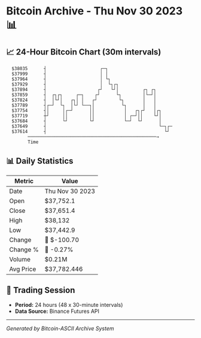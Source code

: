 # Bitcoin Archive - Thu Nov 30 2023 📊

## 📈 24-Hour Bitcoin Chart (30m intervals)

```
  $38035      ┤                    ┌─┐                         
  $37999      ┤                    │ │                         
  $37964      ┤                    │ └┐                        
  $37929      ┤                    │  └┐┌┐                     
  $37894      ┤                   ┌┘   └┘│         ┌┐ ┌┐       
  $37859      ┤  ┌┐┌┐     ┌─┐    ┌┘      └┐        │└─┘│       
  $37824      ┤  │└┘│   ┌┐│ │   ┌┘        └┐       │   │       
  $37789      ┤┌─┘  └┐  │└┘ └──┐│          └┐      │   │       
  $37754      ┤│     │┌─┘      ││           │   ┌┐┌┘   │┌┐     
  $37719      ┼┘     ││        ││           │ ┌─┘││    └┘│     
  $37684      ┤      └┘        └┘           └─┘  └┘      │     
  $37649      ┤                                          └─┐┌─ 
  $37614      ┤                                            └┘  
        ────────────────────────────────────────────────→
        Time
```

## 📊 Daily Statistics

| Metric | Value |
|--------|-------|
| Date | Thu Nov 30 2023 |
| Open | $37,752.1 |
| Close | $37,651.4 |
| High | $38,132 |
| Low | $37,442.9 |
| Change | 🔴 $-100.70 |
| Change % | 🔴 -0.27% |
| Volume | $0.21M |
| Avg Price | $37,782.446 |

## 📅 Trading Session

- **Period:** 24 hours (48 x 30-minute intervals)
- **Data Source:** Binance Futures API

---
*Generated by Bitcoin-ASCII Archive System*
